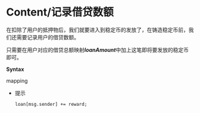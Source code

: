# Content/记录借贷数额

在扣除了用户的抵押物后，我们就要进入到稳定币的发放了，在铸造稳定币前，我们还需要记录用户的借贷数额。

只需要在用户对应的借贷总额映射***loanAmount***中加上这笔即将要发放的稳定币即可。

**Syntax**

mapping

- 提示
    
    ```solidity
    loan[msg.sender] += reward;
    ```
    
